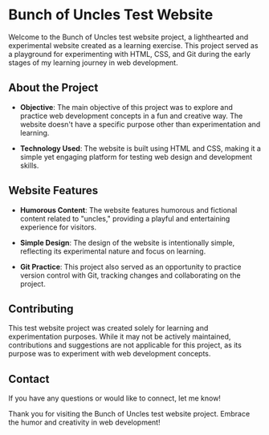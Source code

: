# Bunch of Uncles Test Website

Welcome to the Bunch of Uncles test website project, a lighthearted and experimental website created as a learning exercise. This project served as a playground for experimenting with HTML, CSS, and Git during the early stages of my learning journey in web development.

## About the Project

- **Objective**: The main objective of this project was to explore and practice web development concepts in a fun and creative way. The website doesn't have a specific purpose other than experimentation and learning.

- **Technology Used**: The website is built using HTML and CSS, making it a simple yet engaging platform for testing web design and development skills.

## Website Features

- **Humorous Content**: The website features humorous and fictional content related to "uncles," providing a playful and entertaining experience for visitors.

- **Simple Design**: The design of the website is intentionally simple, reflecting its experimental nature and focus on learning.

- **Git Practice**: This project also served as an opportunity to practice version control with Git, tracking changes and collaborating on the project.

## Contributing

This test website project was created solely for learning and experimentation purposes. While it may not be actively maintained, contributions and suggestions are not applicable for this project, as its purpose was to experiment with web development concepts.

## Contact

If you have any questions or would like to connect, let me know!

Thank you for visiting the Bunch of Uncles test website project. Embrace the humor and creativity in web development!
